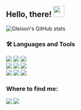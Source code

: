 ## Hello, there! <img src="https://raw.githubusercontent.com/iampavangandhi/iampavangandhi/master/gifs/Hi.gif" width="30px"></h2>

![Gleison's GitHub stats](https://github-readme-stats.vercel.app/api?username=gleisonbs&show_icons=true&count_private=true&theme=dark) <br />

### 🛠 Languages and Tools

<img src="https://img.shields.io/badge/JavaScript-323330?style=for-the-badge&logo=javascript&logoColor=F7DF1E" /> <img src="https://img.shields.io/badge/TypeScript-007ACC?style=for-the-badge&logo=typescript&logoColor=white" /> <img src="https://img.shields.io/badge/Python-14354C?style=for-the-badge&logo=python&logoColor=white" /> </br>
<img src="https://img.shields.io/badge/React-20232A?style=for-the-badge&logo=react&logoColor=61DAFB" /> <img src="https://img.shields.io/badge/HTML5-E34F26?style=for-the-badge&logo=html5&logoColor=white" /> <img src="https://img.shields.io/badge/CSS3-1572B6?style=for-the-badge&logo=css3&logoColor=white" /> </br>
<img src="https://img.shields.io/badge/Google_Cloud-4285F4?style=for-the-badge&logo=google-cloud&logoColor=white" /> <img src="https://img.shields.io/badge/Amazon_AWS-232F3E?style=for-the-badge&logo=amazon-aws&logoColor=white" /> <img src="https://img.shields.io/badge/firebase-ffca28?style=for-the-badge&logo=firebase&logoColor=black" />

### Where to find me:

<a href="https://www.linkedin.com/in/gleison-batista/"><img src="https://img.shields.io/badge/-LinkedIn-%230077B5?style=for-the-badge&logo=linkedin&logoColor=white" /></a>
<a href="mailto:gleisonbs@gmail.com"><img src="https://img.shields.io/badge/Gmail-D14836?style=for-the-badge&logo=gmail&logoColor=white" /></a>